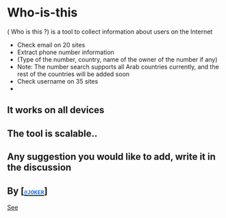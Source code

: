 # Who-is-this
( Who is this ?) is a tool to collect information about users on the Internet
- Check email on 20 sites
- Extract phone number information
- (Type of the number, country, name of the owner of the number if any)
- Note: The number search supports all Arab countries currently, and the rest of the countries will be added soon
- Check username on 35 sites
-
It works on all devices
-
The tool is scalable..
-
Any suggestion you would like to add, write it in the discussion
-
By <a href="http://t.me/vv1ck">[<font size="2" face="Courier New" color="#1471eb">@JOKER</font>]</h3>
-
See
